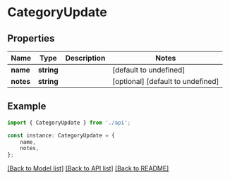 # CategoryUpdate


## Properties

Name | Type | Description | Notes
------------ | ------------- | ------------- | -------------
**name** | **string** |  | [default to undefined]
**notes** | **string** |  | [optional] [default to undefined]

## Example

```typescript
import { CategoryUpdate } from './api';

const instance: CategoryUpdate = {
    name,
    notes,
};
```

[[Back to Model list]](../README.md#documentation-for-models) [[Back to API list]](../README.md#documentation-for-api-endpoints) [[Back to README]](../README.md)
